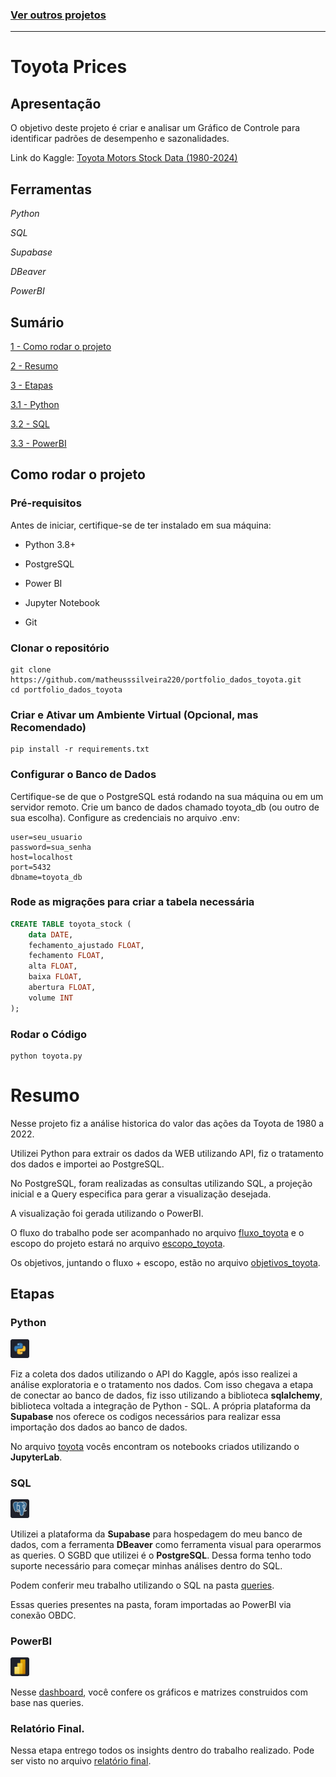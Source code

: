 ### [Ver outros projetos](https://github.com/matheusssilveira220/portfolio_dados)
---
# Toyota Prices

## Apresentação
O objetivo deste projeto é criar e analisar um Gráfico de Controle para identificar padrões de desempenho e sazonalidades.

Link do Kaggle: [Toyota Motors Stock Data (1980-2024)](https://www.kaggle.com/datasets/mhassansaboor/toyota-motors-stock-data-2980-2024)

## Ferramentas

*Python*

*SQL*

*Supabase*

*DBeaver*

*PowerBI*

## Sumário
[1 - Como rodar o projeto](#Como-rodar-o-projeto)

[2 - Resumo](#Resumo)

[3 - Etapas](#Etapas)

[3.1 - Python](#Python)

[3.2 - SQL](#SQL)

[3.3 - PowerBI](#PowerBI)

## Como rodar o projeto

### Pré-requisitos

Antes de iniciar, certifique-se de ter instalado em sua máquina:

- Python 3.8+

- PostgreSQL

- Power BI

- Jupyter Notebook

- Git

### Clonar o repositório
```
git clone https://github.com/matheusssilveira220/portfolio_dados_toyota.git
cd portfolio_dados_toyota
```
### Criar e Ativar um Ambiente Virtual (Opcional, mas Recomendado)
```
pip install -r requirements.txt
```
### Configurar o Banco de Dados

Certifique-se de que o PostgreSQL está rodando na sua máquina ou em um servidor remoto.
Crie um banco de dados chamado toyota_db (ou outro de sua escolha).
Configure as credenciais no arquivo .env:
```
user=seu_usuario
password=sua_senha
host=localhost
port=5432
dbname=toyota_db
```
### Rode as migrações para criar a tabela necessária

```sql
CREATE TABLE toyota_stock (
    data DATE,
    fechamento_ajustado FLOAT,
    fechamento FLOAT,
    alta FLOAT,
    baixa FLOAT,
    abertura FLOAT,
    volume INT
);
```

### Rodar o Código
```
python toyota.py
```
# Resumo

Nesse projeto fiz a análise historica do valor das ações da Toyota de 1980 a 2022.

Utilizei Python para extrair os dados da WEB utilizando API, fiz o tratamento dos dados e importei ao PostgreSQL.

No PostgreSQL, foram realizadas as consultas utilizando SQL, a projeção inicial e a Query especifica para gerar a visualização desejada.

A visualização foi gerada utilizando o PowerBI.

O fluxo do trabalho pode ser acompanhado no arquivo [fluxo_toyota](https://github.com/matheusssilveira220/portfolio_dados_toyota/blob/main/fluxo_toyota_0.2.pdf) e o escopo do projeto estará no arquivo [escopo_toyota](https://github.com/matheusssilveira220/portfolio_dados_toyota/blob/main/escopo_toyota.pdf).

Os objetivos, juntando o fluxo + escopo, estão no arquivo [objetivos_toyota](https://github.com/matheusssilveira220/portfolio_dados_toyota/blob/main/objetivos_toyota.pdf).

## Etapas

### Python
<img alt="Python" height="30" width="30" src="https://github.com/gui-bus/TechIcons/blob/main/Dark/Python.svg">

Fiz a coleta dos dados utilizando o API do Kaggle, após isso realizei a análise exploratoria e o tratamento nos dados. Com isso chegava a etapa de conectar ao banco de dados, fiz isso utilizando a biblioteca **sqlalchemy**, biblioteca voltada a integração de Python - SQL. A própria plataforma da **Supabase** nos oferece os codigos necessários para realizar essa importação dos dados ao banco de dados.

No arquivo [toyota](https://github.com/matheusssilveira220/portfolio_dados_toyota/blob/main/toyota.ipynb) vocês encontram os notebooks criados utilizando o **JupyterLab**.

### SQL
<img alt="SQL" height="30" width="30" src="https://github.com/gui-bus/TechIcons/blob/main/Dark/Postgresql.svg">

Utilizei a plataforma da **Supabase** para hospedagem do meu banco de dados, com a ferramenta **DBeaver** como ferramenta visual para operarmos as queries. O SGBD que utilizei é o **PostgreSQL**. Dessa forma tenho todo suporte necessário para começar minhas análises dentro do SQL.

Podem conferir meu trabalho utilizando o SQL na pasta [queries](https://github.com/matheusssilveira220/portfolio_dados_toyota/blob/main/queries.md).

Essas queries presentes na pasta, foram importadas ao PowerBI via conexão OBDC.

### PowerBI
<img alt="PowerBI" height="30" width="30" src="https://github.com/gui-bus/TechIcons/blob/main/Dark/Power%20BI.svg">

Nesse [dashboard](https://app.powerbi.com/reportEmbed?reportId=70190557-67e7-4f66-bde9-e6bf85cb72ba&autoAuth=true&ctid=9c17c33a-ba0b-4341-8f29-6caedb017ca3), você confere os gráficos e matrizes construidos com base nas queries.

### Relatório Final.

Nessa etapa entrego todos os insights dentro do trabalho realizado. Pode ser visto no arquivo [relatório final](https://github.com/matheusssilveira220/portfolio_dados_toyota/blob/main/Relat%C3%B3rio%20Final.docx).
